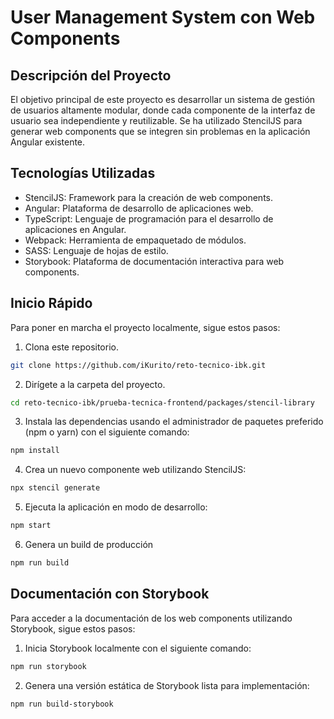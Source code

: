 # User Management System con Web Components

## Descripción del Proyecto

El objetivo principal de este proyecto es desarrollar un sistema de gestión de usuarios altamente modular, donde cada componente de la interfaz de usuario sea independiente y reutilizable. Se ha utilizado StencilJS para generar web components que se integren sin problemas en la aplicación Angular existente.

## Tecnologías Utilizadas

- StencilJS: Framework para la creación de web components.
- Angular: Plataforma de desarrollo de aplicaciones web.
- TypeScript: Lenguaje de programación para el desarrollo de aplicaciones en Angular.
- Webpack: Herramienta de empaquetado de módulos.
- SASS: Lenguaje de hojas de estilo.
- Storybook: Plataforma de documentación interactiva para web components.

## Inicio Rápido

Para poner en marcha el proyecto localmente, sigue estos pasos:

1. Clona este repositorio.

```bash
git clone https://github.com/iKurito/reto-tecnico-ibk.git
```

2. Dirígete a la carpeta del proyecto.

```bash
cd reto-tecnico-ibk/prueba-tecnica-frontend/packages/stencil-library
```

3. Instala las dependencias usando el administrador de paquetes preferido (npm o yarn) con el siguiente comando:

```bash
npm install
```

4. Crea un nuevo componente web utilizando StencilJS:

```bash
npx stencil generate
```

5. Ejecuta la aplicación en modo de desarrollo:

```bash
npm start
```

6. Genera un build de producción

```bash
npm run build
```

## Documentación con Storybook

Para acceder a la documentación de los web components utilizando Storybook, sigue estos pasos:

1. Inicia Storybook localmente con el siguiente comando:

```bash
npm run storybook
```

2. Genera una versión estática de Storybook lista para implementación:

```bash
npm run build-storybook
```
